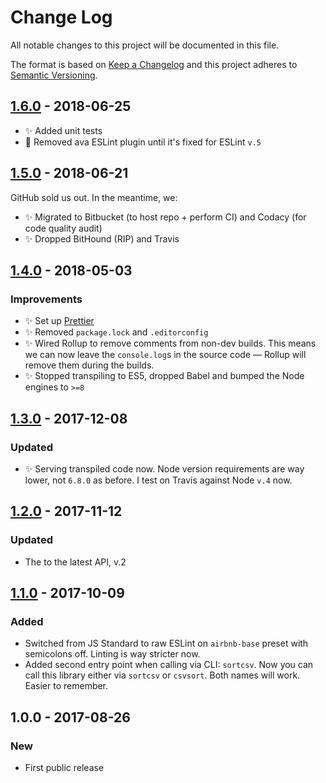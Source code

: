# Change Log

All notable changes to this project will be documented in this file.

The format is based on [Keep a Changelog](http://keepachangelog.com/)
and this project adheres to [Semantic Versioning](http://semver.org/).

## [1.6.0] - 2018-06-25

- ✨ Added unit tests
- 🌵 Removed ava ESLint plugin until it's fixed for ESLint `v.5`

## [1.5.0] - 2018-06-21

GitHub sold us out. In the meantime, we:

- ✨ Migrated to Bitbucket (to host repo + perform CI) and Codacy (for code quality audit)
- ✨ Dropped BitHound (RIP) and Travis

## [1.4.0] - 2018-05-03

### Improvements

- ✨ Set up [Prettier](https://prettier.io)
- ✨ Removed `package.lock` and `.editorconfig`
- ✨ Wired Rollup to remove comments from non-dev builds. This means we can now leave the `console.log`s in the source code — Rollup will remove them during the builds.
- ✨ Stopped transpiling to ES5, dropped Babel and bumped the Node engines to `>=8`

## [1.3.0] - 2017-12-08

### Updated

- ✨ Serving transpiled code now. Node version requirements are way lower, not `6.8.0` as before. I test on Travis against Node `v.4` now.

## [1.2.0] - 2017-11-12

### Updated

- The to the latest API, v.2

## [1.1.0] - 2017-10-09

### Added

- Switched from JS Standard to raw ESLint on `airbnb-base` preset with semicolons off. Linting is way stricter now.
- Added second entry point when calling via CLI: `sortcsv`. Now you can call this library either via `sortcsv` or `csvsort`. Both names will work. Easier to remember.

## 1.0.0 - 2017-08-26

### New

- First public release

[1.1.0]: https://bitbucket.org/codsen/csv-sort-cli/branches/compare/v1.1.0%0Dv1.0.3#diff
[1.2.0]: https://bitbucket.org/codsen/csv-sort-cli/branches/compare/v1.2.0%0Dv1.1.1#diff
[1.3.0]: https://bitbucket.org/codsen/csv-sort-cli/branches/compare/v1.3.0%0Dv1.2.0#diff
[1.4.0]: https://bitbucket.org/codsen/csv-sort-cli/branches/compare/v1.4.0%0Dv1.3.4#diff
[1.5.0]: https://bitbucket.org/codsen/csv-sort-cli/branches/compare/v1.5.0%0Dv1.4.0#diff
[1.6.0]: https://bitbucket.org/codsen/csv-sort-cli/branches/compare/v1.6.0%0Dv1.5.1#diff
